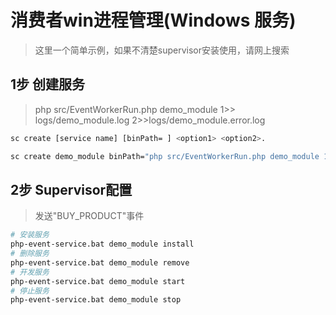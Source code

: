消费者win进程管理(Windows 服务)
=========================
> 这里一个简单示例，如果不清楚supervisor安装使用，请网上搜索

1步 创建服务
-------------------------
> php src/EventWorkerRun.php demo_module 1>> logs/demo_module.log 2>>logs/demo_module.error.log
```sh
sc create [service name] [binPath= ] <option1> <option2>.
```

```sh
sc create demo_module binPath="php src/EventWorkerRun.php demo_module 1>> logs/demo_module.log 2>>logs/demo_module.error.log" displayname= "demo_moduleService"
```


2步 Supervisor配置
-------------------------
> 发送"BUY_PRODUCT"事件

```sh
# 安装服务
php-event-service.bat demo_module install
# 删除服务
php-event-service.bat demo_module remove
# 开发服务
php-event-service.bat demo_module start
# 停止服务
php-event-service.bat demo_module stop
```

